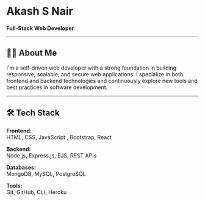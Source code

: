 # Akash S Nair  
**Full-Stack Web Developer**

---

## 🧑‍💻 About Me  
I'm a self-driven web developer with a strong foundation in building responsive, scalable, and secure web applications. I specialize in both frontend and backend technologies and continuously explore new tools and best practices in software development.

---

## 🛠️ Tech Stack  

**Frontend:**  
HTML, CSS, JavaScript , Bootstrap, React  

**Backend:**  
Node.js, Express.js, EJS, REST APIs  

**Databases:**  
MongoDB, MySQL, PostgreSQL  

**Tools:**  
Git, GitHub, CLI, Heroku  
